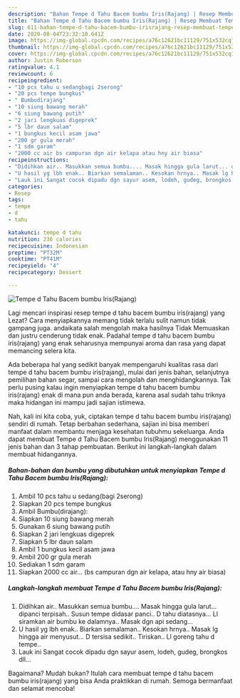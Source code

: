 ```yaml
---
description: "Bahan Tempe d Tahu Bacem bumbu Iris(Rajang) | Resep Membuat Tempe d Tahu Bacem bumbu Iris(Rajang) Yang Lezat"
title: "Bahan Tempe d Tahu Bacem bumbu Iris(Rajang) | Resep Membuat Tempe d Tahu Bacem bumbu Iris(Rajang) Yang Lezat"
slug: 611-bahan-tempe-d-tahu-bacem-bumbu-irisrajang-resep-membuat-tempe-d-tahu-bacem-bumbu-irisrajang-yang-lezat
date: 2020-08-04T23:32:10.641Z
image: https://img-global.cpcdn.com/recipes/a76c12621bc11129/751x532cq70/tempe-d-tahu-bacem-bumbu-irisrajang-foto-resep-utama.jpg
thumbnail: https://img-global.cpcdn.com/recipes/a76c12621bc11129/751x532cq70/tempe-d-tahu-bacem-bumbu-irisrajang-foto-resep-utama.jpg
cover: https://img-global.cpcdn.com/recipes/a76c12621bc11129/751x532cq70/tempe-d-tahu-bacem-bumbu-irisrajang-foto-resep-utama.jpg
author: Justin Roberson
ratingvalue: 4.1
reviewcount: 6
recipeingredient:
- "10 pcs tahu u sedangbagi 2serong"
- "20 pcs tempe bungkus"
- " Bumbudirajang"
- "10 siung bawang merah"
- "6 siung bawang putih"
- "2 jari lengkuas digeprek"
- "5 lbr daun salam"
- "1 bungkus kecil asam jawa"
- "200 gr gula merah"
- "1 sdm garam"
- "2000 cc air bs campuran dgn air kelapa atau hny air biasa"
recipeinstructions:
- "Didihkan air.. Masukkan semua bumbu.... Masak hingga gula larut... dipanci terpisah.. Susun tempe didasar panci.. D tahu diatasnya... Ll siramkan air bumbu ke dalamnya.. Masak dgn api sedang..."
- "U hasil yg lbh enak.. Biarkan semalaman.. Kesokan hrnya.. Masak lg hingga air menyusut... D tersisa sedikit.. Tiriskan.. Ll goreng tahu d tempe.."
- "Lauk ini Sangat cocok dipadu dgn sayur asem, lodeh, gudeg, brongkos dll..."
categories:
- Resep
tags:
- tempe
- d
- tahu

katakunci: tempe d tahu 
nutrition: 236 calories
recipecuisine: Indonesian
preptime: "PT32M"
cooktime: "PT41M"
recipeyield: "4"
recipecategory: Dessert

---
```



![Tempe d Tahu Bacem bumbu Iris(Rajang)](https://img-global.cpcdn.com/recipes/a76c12621bc11129/751x532cq70/tempe-d-tahu-bacem-bumbu-irisrajang-foto-resep-utama.jpg)

Lagi mencari inspirasi resep tempe d tahu bacem bumbu iris(rajang) yang Lezat? Cara menyiapkannya memang tidak terlalu sulit namun tidak gampang juga. andaikata salah mengolah maka hasilnya Tidak Memuaskan dan justru cenderung tidak enak. Padahal tempe d tahu bacem bumbu iris(rajang) yang enak seharusnya mempunyai aroma dan rasa yang dapat memancing selera kita.

Ada beberapa hal yang sedikit banyak mempengaruhi kualitas rasa dari tempe d tahu bacem bumbu iris(rajang), mulai dari jenis bahan, selanjutnya pemilihan bahan segar, sampai cara mengolah dan menghidangkannya. Tak perlu pusing kalau ingin menyiapkan tempe d tahu bacem bumbu iris(rajang) enak di mana pun anda berada, karena asal sudah tahu triknya maka hidangan ini mampu jadi sajian istimewa.




Nah, kali ini kita coba, yuk, ciptakan tempe d tahu bacem bumbu iris(rajang) sendiri di rumah. Tetap berbahan sederhana, sajian ini bisa memberi manfaat dalam membantu menjaga kesehatan tubuhmu sekeluarga. Anda dapat membuat Tempe d Tahu Bacem bumbu Iris(Rajang) menggunakan 11 jenis bahan dan 3 tahap pembuatan. Berikut ini langkah-langkah dalam membuat hidangannya.

<!--inarticleads1-->

##### Bahan-bahan dan bumbu yang dibutuhkan untuk menyiapkan Tempe d Tahu Bacem bumbu Iris(Rajang):

1. Ambil 10 pcs tahu u sedang(bagi 2serong)
1. Siapkan 20 pcs tempe bungkus
1. Ambil  Bumbu(dirajang):
1. Siapkan 10 siung bawang merah
1. Gunakan 6 siung bawang putih
1. Siapkan 2 jari lengkuas digeprek
1. Siapkan 5 lbr daun salam
1. Ambil 1 bungkus kecil asam jawa
1. Ambil 200 gr gula merah
1. Sediakan 1 sdm garam
1. Siapkan 2000 cc air... (bs campuran dgn air kelapa, atau hny air biasa)




<!--inarticleads2-->

##### Langkah-langkah membuat Tempe d Tahu Bacem bumbu Iris(Rajang):

1. Didihkan air.. Masukkan semua bumbu.... Masak hingga gula larut... dipanci terpisah.. Susun tempe didasar panci.. D tahu diatasnya... Ll siramkan air bumbu ke dalamnya.. Masak dgn api sedang...
1. U hasil yg lbh enak.. Biarkan semalaman.. Kesokan hrnya.. Masak lg hingga air menyusut... D tersisa sedikit.. Tiriskan.. Ll goreng tahu d tempe..
1. Lauk ini Sangat cocok dipadu dgn sayur asem, lodeh, gudeg, brongkos dll...




Bagaimana? Mudah bukan? Itulah cara membuat tempe d tahu bacem bumbu iris(rajang) yang bisa Anda praktikkan di rumah. Semoga bermanfaat dan selamat mencoba!
